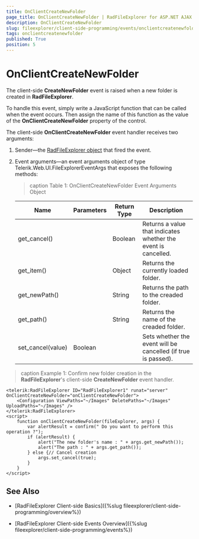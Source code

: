 ```yaml
---
title: OnClientCreateNewFolder
page_title: OnClientCreateNewFolder | RadFileExplorer for ASP.NET AJAX Documentation
description: OnClientCreateNewFolder
slug: fileexplorer/client-side-programming/events/onclientcreatenewfolder
tags: onclientcreatenewfolder
published: True
position: 5
---
```


# OnClientCreateNewFolder

The client-side **CreateNewFolder** event is raised when a new folder is created in **RadFileExplorer**.

To handle this event, simply write a JavaScript function that can be called when the event occurs. Then assign the name of this function as the value of the **OnClientCreateNewFolder** property of the control.

The client-side **OnClientCreateNewFolder** event handler receives two arguments:

1. Sender—the [RadFileExplorer object](http://docs.telerik.com/devtools/aspnet-ajax/api/client/Telerik.Web.UI.RadFileExplorer) that fired the event.

1. Event arguments—an event arguments object of type Telerik.Web.UI.FileExplorerEventArgs that exposes the following methods:

	>caption Table 1: OnClientCreateNewFolder Event Arguments Object

	|  **Name**  |  **Parameters**  |  **Return Type**  |  **Description**  |
	| ------ | ------ | ------ | ------ |
	|get_cancel()||Boolean|Returns a value that indicates whether the event is cancelled.|
	|get_item()||Object|Returns the currently loaded folder.|
	|get_newPath()||String|Returns the path to the creaded folder.|
	|get_path()||String|Returns the name of the creaded folder.|
	|set_cancel(value)|Boolean||Sets whether the event will be cancelled (if true is passed).|

>caption Example 1: Confirm new folder creation in the **RadFileExplorer**'s client-side **CreateNewFolder** event handler.

````ASP.NET
<telerik:RadFileExplorer ID="RadFileExplorer1" runat="server" OnClientCreateNewFolder="onClientCreateNewFolder">
    <Configuration ViewPaths="~/Images" DeletePaths="~/Images" UploadPaths="~/Images" />
</telerik:RadFileExplorer>
<script>
    function onClientCreateNewFolder(fileExplorer, args) {
        var alertResult = confirm(" Do you want to perform this operation ?");
        if (alertResult) {
            alert("The new folder's name : " + args.get_newPath());
            alert("The path : " + args.get_path());
        } else {// Cancel creation        
            args.set_cancel(true);
        }
    }
</script>
````


## See Also

 * [RadFileExplorer Client-side Basics]({%slug fileexplorer/client-side-programming/overview%})

 * [RadFileExplorer Client-side Events Overview]({%slug fileexplorer/client-side-programming/events%})
